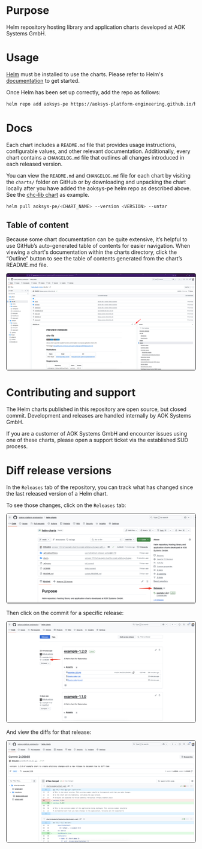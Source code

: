 # Purpose
Helm repository hosting library and application charts developed at AOK Systems GmbH.

# Usage
[Helm](https://helm.sh) must be installed to use the charts.  Please refer to
Helm's [documentation](https://helm.sh/docs) to get started.

Once Helm has been set up correctly, add the repo as follows:

```bash
helm repo add aoksys-pe https://aoksys-platform-engineering.github.io/helm-charts
```

# Docs
Each chart includes a ``README.md`` file that provides usage instructions, configurable values, and other relevant documentation.
Additionally, every chart contains a ``CHANGELOG.md`` file that outlines all changes introduced in each released version.

You can view the ``README.md`` and ``CHANGELOG.md`` file for each chart by visiting the ``charts/`` folder on GitHub
or by downloading and unpacking the chart locally after you have added the aoksys-pe helm repo as described above. See the
[chc-lib chart](https://github.com/aoksys-platform-engineering/helm-charts/tree/main/charts/chc-lib) as example.

```bash
helm pull aoksys-pe/<CHART_NAME> --version <VERSION> --untar
```

## Table of content
Because some chart documentation can be quite extensive, it’s helpful to use GitHub’s auto-generated table of contents for easier navigation.
When viewing a chart's documentation within the charts directory, click the “Outline” button to see the table of contents generated from the chart’s README.md file.

<img src="images/toc-readme.jpg" alt="" style="border: 1px solid black; border-radius: 4px;">

# Contributing and support
The Helm charts published in this repository are open source, but closed commit.
Development and releases are handled internally by AOK Systems GmbH.

If you are a customer of AOK Systems GmbH and encounter issues using one of these charts,
please open a support ticket via the established SUD process.

# Diff release versions
In the ``Releases`` tab of the repository, you can track what has changed since the last released version of a Helm chart.

To see those changes, click on the ``Releases`` tab:

<img src="images/diff-releases-1.jpg" alt="" style="border: 1px solid black; border-radius: 4px;">

Then click on the commit for a specific release:

<img src="images/diff-releases-2.jpg" alt="" style="border: 1px solid black; border-radius: 4px;">

And view the diffs for that release:

<img src="images/diff-releases-3.jpg" alt="" style="border: 1px solid black; border-radius: 4px;">

